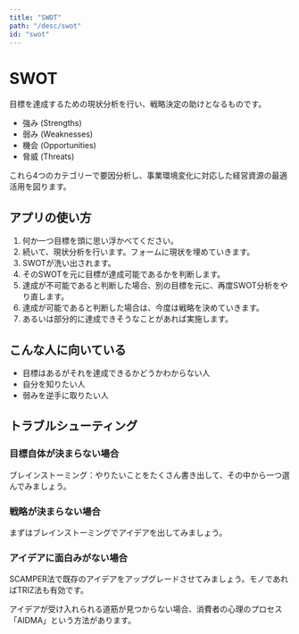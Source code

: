 ```yaml
---
title: "SWOT"
path: "/desc/swot"
id: "swot"
---
```


# SWOT

目標を達成するための現状分析を行い、戦略決定の助けとなるものです。

 - 強み (Strengths)
 - 弱み (Weaknesses)
 - 機会 (Opportunities)
 - 脅威 (Threats) 
 
これら4つのカテゴリーで要因分析し、事業環境変化に対応した経営資源の最適活用を図ります。

## アプリの使い方

 1. 何か一つ目標を頭に思い浮かべてください。
 2. 続いて、現状分析を行います。フォームに現状を埋めていきます。
 3. SWOTが洗い出されます。
 4. そのSWOTを元に目標が達成可能であるかを判断します。
 5. 達成が不可能であると判断した場合、別の目標を元に、再度SWOT分析をやり直します。
 6. 達成が可能であると判断した場合は、今度は戦略を決めていきます。
 7. あるいは部分的に達成できそうなことがあれば実施します。

## こんな人に向いている

 - 目標はあるがそれを達成できるかどうかわからない人
 - 自分を知りたい人
 - 弱みを逆手に取りたい人

## トラブルシューティング

### 目標自体が決まらない場合

ブレインストーミング：やりたいことをたくさん書き出して、その中から一つ選んでみましょう。

### 戦略が決まらない場合

まずはブレインストーミングでアイデアを出してみましょう。

### アイデアに面白みがない場合

SCAMPER法で既存のアイデアをアップグレードさせてみましょう。モノであればTRIZ法も有効です。

アイデアが受け入れられる道筋が見つからない場合、消費者の心理のプロセス「AIDMA」という方法があります。
